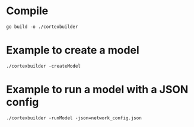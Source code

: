 # Compile

```
go build -o ./cortexbuilder
```


# Example to create a model
```
./cortexbuilder -createModel
```


# Example to run a model with a JSON config
```
./cortexbuilder -runModel -json=network_config.json
```